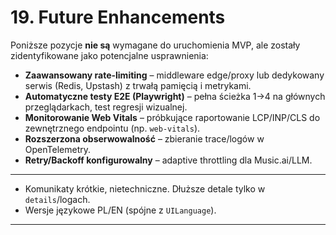 # 19. Future Enhancements

Poniższe pozycje **nie są** wymagane do uruchomienia MVP, ale zostały zidentyfikowane jako potencjalne usprawnienia:

- **Zaawansowany rate-limiting** – middleware edge/proxy lub dedykowany serwis (Redis, Upstash) z trwałą pamięcią i metrykami.
- **Automatyczne testy E2E (Playwright)** – pełna ścieżka 1→4 na głównych przeglądarkach, test regresji wizualnej.
- **Monitorowanie Web Vitals** – próbkujące raportowanie LCP/INP/CLS do zewnętrznego endpointu (np. `web-vitals`).
- **Rozszerzona obserwowalność** – zbieranie trace/logów w OpenTelemetry.
- **Retry/Backoff konfigurowalny** – adaptive throttling dla Music.ai/LLM.

---

- Komunikaty krótkie, nietechniczne. Dłuższe detale tylko w `details`/logach.
- Wersje językowe PL/EN (spójne z `UILanguage`).

---
